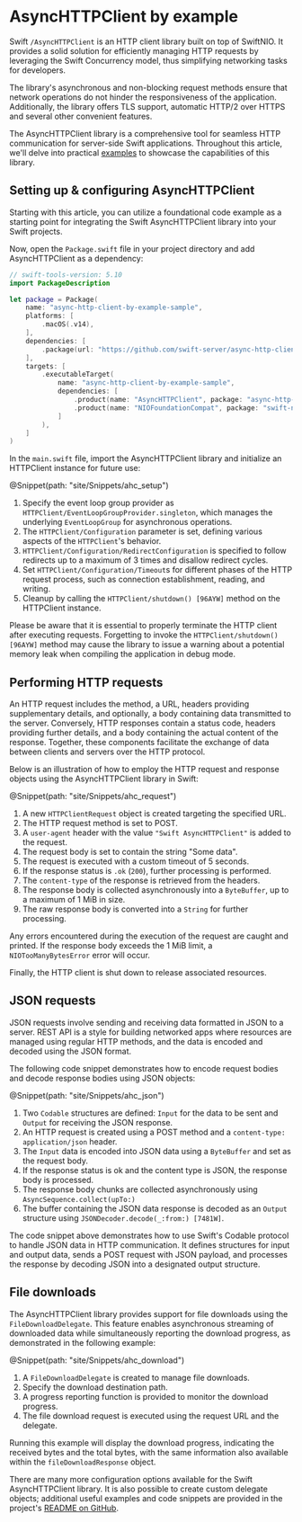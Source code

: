 # AsyncHTTPClient by example

Swift ``/AsyncHTTPClient`` is an HTTP client library built on top of SwiftNIO. It provides a solid solution for efficiently managing HTTP requests by leveraging the Swift Concurrency model, thus simplifying networking tasks for developers.

The library's asynchronous and non-blocking request methods ensure that network operations do not hinder the responsiveness of the application. Additionally, the library offers TLS support, automatic HTTP/2 over HTTPS and several other convenient features.
 
The AsyncHTTPClient library is a comprehensive tool for seamless HTTP communication for server-side Swift applications. Throughout this article, we'll delve into practical [examples](https://github.com/swift-on-server/async-http-client-by-example-sample) to showcase the capabilities of this library.


## Setting up & configuring AsyncHTTPClient

Starting with this article, you can utilize a foundational code example as a starting point for integrating the Swift AsyncHTTPClient library into your Swift projects.

Now, open the `Package.swift` file in your project directory and add AsyncHTTPClient as a dependency:

```swift
// swift-tools-version: 5.10
import PackageDescription

let package = Package(
    name: "async-http-client-by-example-sample",
    platforms: [
        .macOS(.v14),
    ],
    dependencies: [
        .package(url: "https://github.com/swift-server/async-http-client.git", from: "1.9.0")
    ],
    targets: [
        .executableTarget(
            name: "async-http-client-by-example-sample",
            dependencies: [
                .product(name: "AsyncHTTPClient", package: "async-http-client"),
                .product(name: "NIOFoundationCompat", package: "swift-nio"),
            ]
        ),
    ]
)
```

In the `main.swift` file, import the AsyncHTTPClient library and initialize an HTTPClient instance for future use:

@Snippet(path: "site/Snippets/ahc_setup")

1. Specify the event loop group provider as ``HTTPClient/EventLoopGroupProvider.singleton``, which manages the underlying ``EventLoopGroup`` for asynchronous operations.
2. The ``HTTPClient/Configuration`` parameter is set, defining various aspects of the ``HTTPClient``'s behavior.
3. ``HTTPClient/Configuration/RedirectConfiguration`` is specified to follow redirects up to a maximum of 3 times and disallow redirect cycles.
4. Set ``HTTPClient/Configuration/Timeout``s for different phases of the HTTP request process, such as connection establishment, reading, and writing.
5. Cleanup by calling the ``HTTPClient/shutdown() [96AYW]`` method on the HTTPClient instance.

Please be aware that it is essential to properly terminate the HTTP client after executing requests. Forgetting to invoke the ``HTTPClient/shutdown() [96AYW]`` method may cause the library to issue a warning about a potential memory leak when compiling the application in debug mode.


## Performing HTTP requests

An HTTP request includes the method, a URL, headers providing supplementary details, and optionally, a body containing data transmitted to the server. Conversely, HTTP responses contain a status code, headers providing further details, and a body containing the actual content of the response. Together, these components facilitate the exchange of data between clients and servers over the HTTP protocol.

Below is an illustration of how to employ the HTTP request and response objects using the AsyncHTTPClient library in Swift:

@Snippet(path: "site/Snippets/ahc_request")

1. A new ``HTTPClientRequest`` object is created targeting the specified URL.
2. The HTTP request method is set to POST.
3. A `user-agent` header with the value `"Swift AsyncHTTPClient"` is added to the request.
4. The request body is set to contain the string "Some data".
5. The request is executed with a custom timeout of 5 seconds.
6. If the response status is `.ok` (`200`), further processing is performed.
7. The `content-type` of the response is retrieved from the headers.
8. The response body is collected asynchronously into a ``ByteBuffer``, up to a maximum of 1 MiB in size.
9. The raw response body is converted into a ``String`` for further processing.

Any errors encountered during the execution of the request are caught and printed. If the response body exceeds the 1 MiB limit, a ``NIOTooManyBytesError`` error will occur.

Finally, the HTTP client is shut down to release associated resources.

## JSON requests

JSON requests involve sending and receiving data formatted in JSON to a server. REST API is a style for building networked apps where resources are managed using regular HTTP methods, and the data is encoded and decoded using the JSON format.

The following code snippet demonstrates how to encode request bodies and decode response bodies using JSON objects:

@Snippet(path: "site/Snippets/ahc_json")

1. Two ``Codable`` structures are defined: `Input` for the data to be sent and `Output` for receiving the JSON response.
2. An HTTP request is created using a POST method and a `content-type: application/json` header.
3. The `Input` data is encoded into JSON data using a ``ByteBuffer`` and set as the request body.
4. If the response status is ok and the content type is JSON, the response body is processed.
5. The response body chunks are collected asynchronously using ``AsyncSequence.collect(upTo:)``
6. The buffer containing the JSON data response is decoded as an `Output` structure using ``JSONDecoder.decode(_:from:) [7481W]``.

The code snippet above demonstrates how to use Swift's Codable protocol to handle JSON data in HTTP communication. It defines structures for input and output data, sends a POST request with JSON payload, and processes the response by decoding JSON into a designated output structure.

## File downloads

The AsyncHTTPClient library provides support for file downloads using the ``FileDownloadDelegate``. This feature enables asynchronous streaming of downloaded data while simultaneously reporting the download progress, as demonstrated in the following example:

@Snippet(path: "site/Snippets/ahc_download")

1. A ``FileDownloadDelegate`` is created to manage file downloads. 
2. Specify the download destination path.
3. A progress reporting function is provided to monitor the download progress.
4. The file download request is executed using the request URL and the delegate.

Running this example will display the download progress, indicating the received bytes and the total bytes, with the same information also available within the `fileDownloadResponse` object. 

There are many more configuration options available for the Swift AsyncHTTPClient library. It is also possible to create custom delegate objects; additional useful examples and code snippets are provided in the project's [README on GitHub](https://github.com/swift-server/async-http-client).

